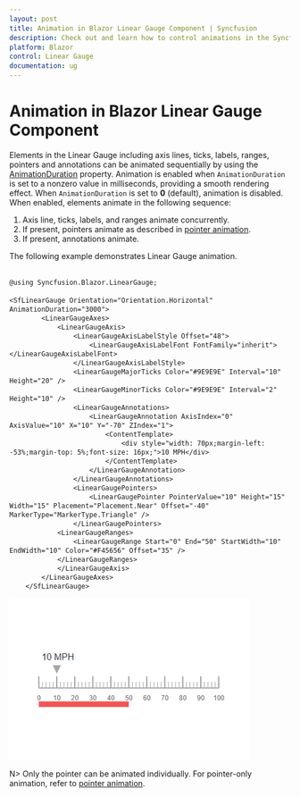 ```yaml
---
layout: post
title: Animation in Blazor Linear Gauge Component | Syncfusion
description: Check out and learn how to control animations in the Syncfusion Blazor Linear Gauge component and much more details.
platform: Blazor
control: Linear Gauge
documentation: ug
---
```


# Animation in Blazor Linear Gauge Component

Elements in the Linear Gauge including axis lines, ticks, labels, ranges, pointers and annotations can be animated sequentially by using the [AnimationDuration](https://help.syncfusion.com/cr/blazor/Syncfusion.Blazor.LinearGauge.SfLinearGauge.html#Syncfusion_Blazor_Linear_Gauge_SfLinearGauge_AnimationDuration) property. Animation is enabled when `AnimationDuration` is set to a nonzero value in milliseconds, providing a smooth rendering effect. When `AnimationDuration` is set to **0** (default), animation is disabled. When enabled, elements animate in the following sequence:

1. Axis line, ticks, labels, and ranges animate concurrently.
2. If present, pointers animate as described in [pointer animation](https://blazor.syncfusion.com/documentation/linear-gauge/pointers#pointer-animation).
3. If present, annotations animate.

The following example demonstrates Linear Gauge animation.

```cshtml

@using Syncfusion.Blazor.LinearGauge;

<SfLinearGauge Orientation="Orientation.Horizontal" AnimationDuration="3000">
        <LinearGaugeAxes>
            <LinearGaugeAxis>
                <LinearGaugeAxisLabelStyle Offset="48">
                    <LinearGaugeAxisLabelFont FontFamily="inherit"></LinearGaugeAxisLabelFont>
                </LinearGaugeAxisLabelStyle>
                <LinearGaugeMajorTicks Color="#9E9E9E" Interval="10" Height="20" />
                <LinearGaugeMinorTicks Color="#9E9E9E" Interval="2" Height="10" />
                <LinearGaugeAnnotations>
                    <LinearGaugeAnnotation AxisIndex="0" AxisValue="10" X="10" Y="-70" ZIndex="1">
                        <ContentTemplate>
                            <div style="width: 70px;margin-left: -53%;margin-top: 5%;font-size: 16px;">10 MPH</div>
                        </ContentTemplate>
                    </LinearGaugeAnnotation>
                </LinearGaugeAnnotations>
                <LinearGaugePointers>
                    <LinearGaugePointer PointerValue="10" Height="15" Width="15" Placement="Placement.Near" Offset="-40" MarkerType="MarkerType.Triangle" />
                </LinearGaugePointers>
            <LinearGaugeRanges>
                <LinearGaugeRange Start="0" End="50" StartWidth="10" EndWidth="10" Color="#F45656" Offset="35" />
            </LinearGaugeRanges>
            </LinearGaugeAxis>
        </LinearGaugeAxes>
    </SfLinearGauge>

```

![Blazor Linear Gauge Animation](images/blazor-linear-gauge-multiple-elements-animation.gif)

N> Only the pointer can be animated individually. For pointer-only animation, refer to [pointer animation](https://blazor.syncfusion.com/documentation/linear-gauge/pointers#pointer-animation).
